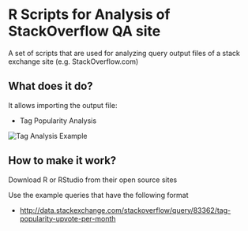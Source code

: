 R Scripts for Analysis of StackOverflow QA site 
=============================================

A set of scripts that are used for analyzing query output files of a stack exchange site (e.g. StackOverflow.com)


What does it do?
--------------

It allows importing the output file:
* Tag Popularity Analysis

![Tag Analysis Example](https://raw.github.com/guyernest/StachOveRflow/master/AWSTags.png)

How to make it work?
--------------------

Download R or RStudio from their open source sites

Use the example queries that have the following format
* http://data.stackexchange.com/stackoverflow/query/83362/tag-popularity-upvote-per-month